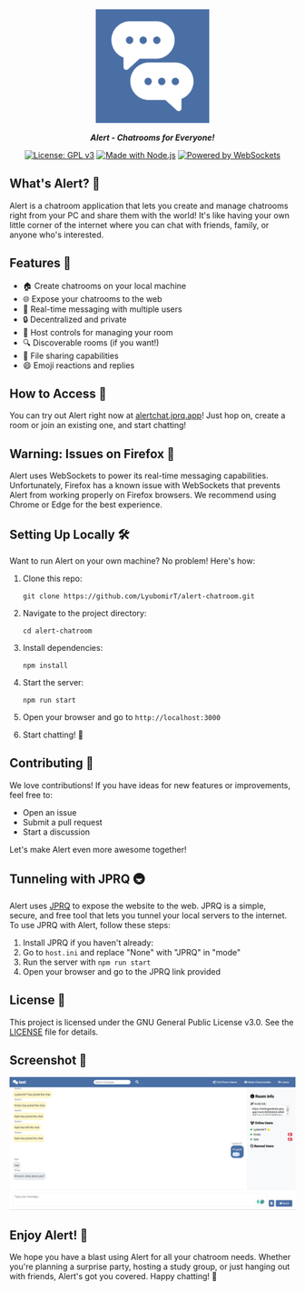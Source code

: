 
<div align="center">
  <img src="public/Alert.png" alt="Alert Logo" width="200" height="200">
  <i><b><p>Alert - Chatrooms for Everyone!</p></b></i>
</div>

<div align="center">

[![License: GPL v3](https://img.shields.io/badge/License-GPLv3-blue.svg)](https://www.gnu.org/licenses/gpl-3.0)
[![Made with Node.js](https://img.shields.io/badge/Made%20with-Node.js-green.svg)](https://nodejs.org)
[![Powered by WebSockets](https://img.shields.io/badge/Powered%20by-WebSockets-yellow.svg)](https://developer.mozilla.org/en-US/docs/Web/API/WebSockets_API)

</div>

## What's Alert? 🤔

Alert is a chatroom application that lets you create and manage chatrooms right from your PC and share them with the world! It's like having your own little corner of the internet where you can chat with friends, family, or anyone who's interested.

## Features 🌟

- 🏠 Create chatrooms on your local machine
- 🌐 Expose your chatrooms to the web
- 👥 Real-time messaging with multiple users
- 🔒 Decentralized and private
- 👑 Host controls for managing your room
- 🔍 Discoverable rooms (if you want!)
- 📁 File sharing capabilities
- 😄 Emoji reactions and replies

## How to Access 🔗

You can try out Alert right now at [alertchat.jprq.app](https://alertchat.jprq.app)! Just hop on, create a room or join an existing one, and start chatting!

## Warning: Issues on Firefox 🦊

Alert uses WebSockets to power its real-time messaging capabilities. Unfortunately, Firefox has a known issue with WebSockets that prevents Alert from working properly on Firefox browsers. We recommend using Chrome or Edge for the best experience.

## Setting Up Locally 🛠️

Want to run Alert on your own machine? No problem! Here's how:

1. Clone this repo:
   ```
   git clone https://github.com/LyubomirT/alert-chatroom.git
   ```

2. Navigate to the project directory:
   ```
   cd alert-chatroom
   ```

3. Install dependencies:
   ```
   npm install
   ```

4. Start the server:
   ```
   npm run start
   ```

5. Open your browser and go to `http://localhost:3000`

6. Start chatting! 🎉

## Contributing 🤝

We love contributions! If you have ideas for new features or improvements, feel free to:

- Open an issue
- Submit a pull request
- Start a discussion

Let's make Alert even more awesome together!

## Tunneling with JPRQ 🚇

Alert uses [JPRQ](https://jprq.io) to expose the website to the web. JPRQ is a simple, secure, and free tool that lets you tunnel your local servers to the internet. To use JPRQ with Alert, follow these steps:

1. Install JPRQ if you haven't already:
2. Go to `host.ini` and replace "None" with "JPRQ" in "mode"
3. Run the server with `npm run start`
4. Open your browser and go to the JPRQ link provided


## License 📄

This project is licensed under the GNU General Public License v3.0. See the [LICENSE](LICENSE) file for details.

## Screenshot 📸

![Alert Screenhot.png](readme/screenshot.png)

## Enjoy Alert! 💬

We hope you have a blast using Alert for all your chatroom needs. Whether you're planning a surprise party, hosting a study group, or just hanging out with friends, Alert's got you covered. Happy chatting! 🎈